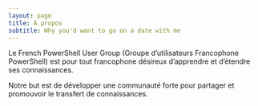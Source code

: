 ```yaml
---
layout: page
title: À propos
subtitle: Why you'd want to go on a date with me
---
```


Le French PowerShell User Group (Groupe d’utilisateurs Francophone PowerShell) est pour tout francophone désireux d’apprendre et d’étendre ses connaissances.

Notre but est de développer une communauté forte pour partager et promouvoir le transfert de connaissances.
